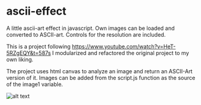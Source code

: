 # ascii-effect
A little ascii-art effect in javascript. Own images can be loaded and converted to ASCII-art.
Controls for the resolution are included.

This is a project following https://www.youtube.com/watch?v=HeT-5RZgEQY&t=587s
I modularized and refactored the original project to my own liking.

The project uses html canvas to analyze an image and return an ASCII-Art version of it.
Images can be added from the script.js function as the source of the image1 variable.

![alt text](http://url/to/img.png)
